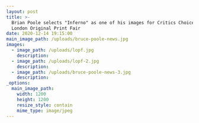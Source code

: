 ```yaml
---
layout: post
title: >-
  Brian Poole selects "Inferno" as one of his images for Critics Choice for
  London Original Print Fair
date: 2020-12-14 19:15:00
main_image_path: /uploads/bruce-poole-news.jpg
images:
  - image_path: /uploads/lopf.jpg
    description:
  - image_path: /uploads/lopf-2.jpg
    description:
  - image_path: /uploads/bruce-poole-news-3.jpg
    description:
_options:
  main_image_path:
    width: 1200
    height: 1200
    resize_style: contain
    mime_type: image/jpeg
---
```


